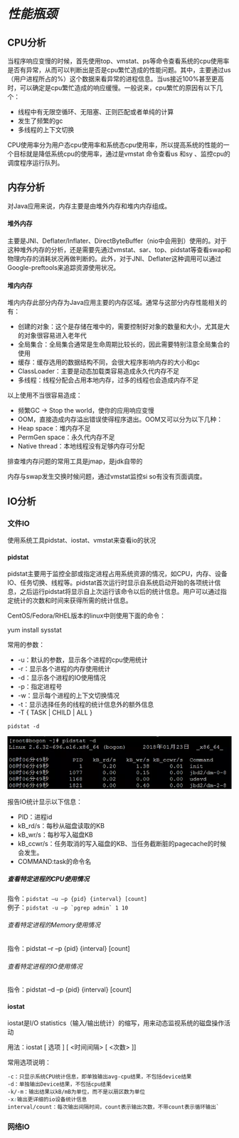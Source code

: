 # _性能瓶颈_

## CPU分析

当程序响应变慢的时候，首先使用top、vmstat、ps等命令查看系统的cpu使用率是否有异常，从而可以判断出是否是cpu繁忙造成的性能问题。其中，主要通过us（用户进程所占的%）这个数据来看异常的进程信息。当us接近100%甚至更高时，可以确定是cpu繁忙造成的响应缓慢。一般说来，cpu繁忙的原因有以下几个：

* 线程中有无限空循环、无阻塞、正则匹配或者单纯的计算
* 发生了频繁的gc
* 多线程的上下文切换

CPU使用率分为用户态cpu使用率和系统态cpu使用率，所以提高系统的性能的一个目标就是降低系统cpu的使用率，通过是vmstat 命令查看us 和sy 、监控cpu的调度程序运行队列。

## 内存分析

对Java应用来说，内存主要是由堆外内存和堆内内存组成。

#### 堆外内存

主要是JNI、Deflater/Inflater、DirectByteBuffer（nio中会用到）使用的。对于这种堆外内存的分析，还是需要先通过vmstat、sar、top、pidstat等查看swap和物理内存的消耗状况再做判断的。此外，对于JNI、Deflater这种调用可以通过Google-preftools来追踪资源使用状况。

#### 堆内内存

堆内内存此部分内存为Java应用主要的内存区域。通常与这部分内存性能相关的有：

* 创建的对象：这个是存储在堆中的，需要控制好对象的数量和大小，尤其是大的对象很容易进入老年代
* 全局集合：全局集合通常是生命周期比较长的，因此需要特别注意全局集合的使用
* 缓存：缓存选用的数据结构不同，会很大程序影响内存的大小和gc
* ClassLoader：主要是动态加载类容易造成永久代内存不足
* 多线程：线程分配会占用本地内存，过多的线程也会造成内存不足

以上使用不当很容易造成：

* 频繁GC -&gt; Stop the world，使你的应用响应变慢
* OOM，直接造成内存溢出错误使得程序退出。OOM又可以分为以下几种：
* Heap space：堆内存不足
* PermGen space：永久代内存不足
* Native thread：本地线程没有足够内存可分配

排查堆内存问题的常用工具是jmap，是jdk自带的

内存与swap发生交换时候问题，通过vmstat监控si so有没有页面调度。

## IO分析

### 文件IO

使用系统工具pidstat、iostat、vmstat来查看io的状况

#### pidstat

pidstat主要用于监控全部或指定进程占用系统资源的情况，如CPU，内存、设备IO、任务切换、线程等。pidstat首次运行时显示自系统启动开始的各项统计信息，之后运行pidstat将显示自上次运行该命令以后的统计信息。用户可以通过指定统计的次数和时间来获得所需的统计信息。

CentOS/Fedora/RHEL版本的linux中则使用下面的命令：

yum install sysstat

常用的参数：

* -u：默认的参数，显示各个进程的cpu使用统计
* -r：显示各个进程的内存使用统计
* -d：显示各个进程的IO使用情况
* -p：指定进程号
* -w：显示每个进程的上下文切换情况
* -t：显示选择任务的线程的统计信息外的额外信息
* -T { TASK \| CHILD \| ALL }

```
pidstat -d
```

![](/assets/importiopid.png)

报告IO统计显示以下信息：

* PID：进程id
* kB\_rd/s：每秒从磁盘读取的KB
* kB\_wr/s：每秒写入磁盘KB
* kB\_ccwr/s：任务取消的写入磁盘的KB、当任务截断脏的pagecache的时候会发生。
* COMMAND:task的命令名

##### 查看特定进程的CPU使用情况

指令：`pidstat –u –p {pid} {interval} [count]`  
例子：``pidstat -u –p `pgrep admin` 1 10``

###### 查看特定进程的Memory使用情况

指令：pidstat –r –p {pid} {interval} \[count\]

###### 查看特定进程的IO使用情况

指令：pidstat –d –p {pid} {interval} \[count\]

#### iostat

iostat是I/O statistics（输入/输出统计）的缩写，用来动态监视系统的磁盘操作活动

用法：iostat \[ 选项 \] \[ &lt;时间间隔&gt; \[ &lt;次数&gt; \]\]

常用选项说明：

```css
-c：只显示系统CPU统计信息，即单独输出avg-cpu结果，不包括device结果
-d：单独输出Device结果，不包括cpu结果
-k/-m：输出结果以kB/mB为单位，而不是以扇区数为单位
-x:输出更详细的io设备统计信息
interval/count：每次输出间隔时间，count表示输出次数，不带count表示循环输出`
```

### 网络IO



